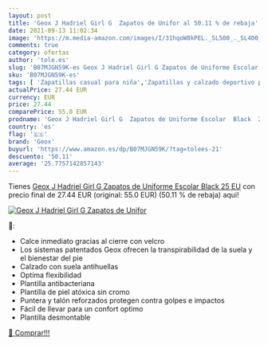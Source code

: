 ```yaml
---
layout: post
title: 'Geox J Hadriel Girl G  Zapatos de Unifor al 50.11 % de rebaja'
date: 2021-09-13 11:02:34
image: 'https://m.media-amazon.com/images/I/31hqoW8kPEL._SL500_._SL400_.jpg'
comments: true
category: ofertas
author: 'tole.es'
slug: 'B07MJGN59K-es Geox J Hadriel Girl G Zapatos de Uniforme Escolar Black 25 EU'
sku: 'B07MJGN59K-es'
tags: [ 'Zapatillas casual para niña','Zapatillas y calzado deportivo para niña','Zapatos','Zapatos - Niñas','Zapatos y complementos','geox','zapatos', ]
actualPrice: 27.44 EUR
currency: EUR
price: 27.44
comparePrice: 55.0 EUR
prodname: 'Geox J Hadriel Girl G  Zapatos de Uniforme Escolar  Black  25 EU'
country: 'es'
flag: '🇪🇸'
brand: 'Geox'
buyurl: 'https://www.amazon.es/dp/B07MJGN59K/?tag=tolees-21'
descuento: '50.11'
average: '25.7757142857143'
---
```


Tienes [Geox J Hadriel Girl G  Zapatos de Uniforme Escolar  Black  25 EU](https://www.amazon.es/dp/B07MJGN59K/?tag=tolees-21) con precio final de  27.44 EUR (original: 55.0 EUR) (50.11 %  de rebaja) aqui!

[![Geox J Hadriel Girl G  Zapatos de Unifor](https://m.media-amazon.com/images/I/31hqoW8kPEL._SL500_._SL400_.jpg)](https://www.amazon.es/dp/B07MJGN59K/?tag=tolees-21)

🔎:

- Calce inmediato gracias al cierre con velcro
- Los sistemas patentados Geox ofrecen la transpirabilidad de la suela y el bienestar del pie
- Calzado con suela antihuellas
- Optima flexibilidad
- Plantilla antibacteriana
- Plantilla de piel atóxica sin cromo
- Puntera y talón reforzados protegen contra golpes e impactos
- Fácil de llevar para un confort optimo
- Plantilla desmontable

[🛒 Comprar!!!](https://www.amazon.es/dp/B07MJGN59K/?tag=tolees-21)
